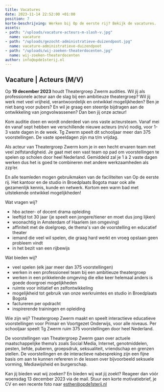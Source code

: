 ```yaml
---
title: Vacatures
date: 2023-11-14 22:52:00 +01:00
position: 7
korte-beschrijving: Werken bij Op de eerste rij? Bekijk de vacatures.
assets:
- path: "/uploads/vacature-acteurs-m-slash-v.jpg"
  name: vacature
- path: "/uploads/gezocht-administratieve-duizendpoot.jpg"
  name: vacature-administratieve-duizendpoot
- path: "/uploads/wij-zoeken-theaterdocenten.jpg"
  name: wij-zoeken-theaterdocenten
author: info@opde1sterij.nl
---
```


## Vacature | Acteurs (M/V)

Op **19 december 2023** houdt Theatergroep Zwerm audities. Wil jij als professionele acteur aan de slag bij een ambitieuze theatergroep? Wil jij werk met veel vrijheid, verantwoordelijk en ontwikkel mogelijkheden? Ben je niet bang voor pubers? En wil je graag een steentje bijdragen aan de ontwikkeling van jongvolwassenen? Dan ben jij onze acteur!

Kom auditie doen en wordt onderdeel van ons vaste acteursteam. Vanaf mei én vanaf sept hebben we verschillende nieuwe acteurs (m/v) nodig, voor 1-3 vaste dagen in de week. Tg Zwerm speelt dit schooljaar meer dan 375 voorstellingen. De vaste speeldagen zijn ma t/m vrijdag.

Als acteur van Theatergroep Zwerm kom je in een hecht ervaren team met veel zelfstandigheid. Je gaat met een vast team op pad om voorstellingen te spelen op scholen door heel Nederland. Gemiddeld zal je 1 à 2 vaste dagen werken dus het is goed te combineren met andere werkzaamheden als zzp’er. 

En alle teamleden mogen gebruikmaken van de faciliteiten van Op de eerste rij. Het kantoor en de studio in Broedplaats Bogota maar ook alle gezamenlijk kennis, kunde en netwerk. Kortom een warm bad met uitstekende ontwikkel mogelijkheden! 

Wat vragen wij?
* hbo acteer- of docent drama opleiding 
* leeftijd tot 30 jaar (je speelt een jongere/tiener en moet dus jong lijken)
* woonachtig in Amsterdam of Haarlem (en omgeving)
* affiniteit met de doelgroep, de thema's van de voorstelling en educatief theater
* iemand die veel wil spelen, die graag hard werkt en vroeg opstaan geen probleem vindt
* in het bezit van een rijbewijs

Wat bieden wij?
* veel spelen (elk jaar meer dan 375 voorstellingen)
* werken in een professioneel team bij een ambitieuze theatergroep
* werken in een prikkelende omgeving die elke keer helemaal anders is 
goede doorgroei mogelijkheden
* ruimte voor initiatief en zelfontwikkeling
* mogelijkheid tot gebruik van onze werkruimtes en studio in Broedplaats Bogotá
* factureren per opdracht
* inspirerende trainingen en opleiding

Wie zijn wij?
Theatergroep Zwerm maakt en speelt interactieve educatieve voorstellingen voor Primair en Voortgezet Onderwijs, voor alle niveaus. Per schooljaar speelt Tg Zwerm ruim 375 voorstellingen door heel Nederland.

De voorstellingen van Theatergroep Zwerm gaan over actuele maatschappelijke thema’s zoals Social Media, Internet, genotmiddelen, pesten, liefde, puberen, groepsdruk, seksualiteit, vriendschap en grenzen stellen.  De voorstellingen en de interactieve nabespreking zijn een fijne basis om aan te kunnen refereren in de lessen over bijvoorbeeld seksuele vorming, Mediawijsheid en burgerschap.

Kan jij bieden wat wij zoeken? En bieden wij wat jij zoekt? Reageer dan vóór woensdag 13 december 2023 via de mail. Stuur een korte motivatiebrief, je CV en een recente foto naar [esther@opde1sterij.nl](mailto:esther@opde1sterij.nl)